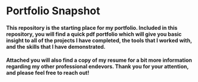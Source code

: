 # Portfolio Snapshot
#### This repository is the starting place for my portfolio. Included in this repository, you will find a quick pdf portfolio which will give you basic insight to all of the projects I have completed, the tools that I worked with, and the skills that I have demonstrated. 
#### Attached you will also find a copy of my resume for a bit more information regarding my other professional endevors. Thank you for your attention, and please feel free to reach out!
